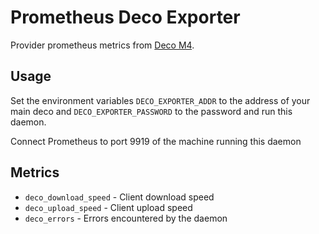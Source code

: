 # Prometheus Deco Exporter

Provider prometheus metrics from [Deco M4](https://www.tp-link.com/us/deco-mesh-wifi/product-family/deco-m4/).

## Usage

Set the environment variables `DECO_EXPORTER_ADDR` to the address of your main deco and `DECO_EXPORTER_PASSWORD` to the password and run this daemon.

Connect Prometheus to port 9919 of the machine running this daemon

## Metrics

* `deco_download_speed` - Client download speed
* `deco_upload_speed` - Client upload speed
* `deco_errors` - Errors encountered by the daemon
